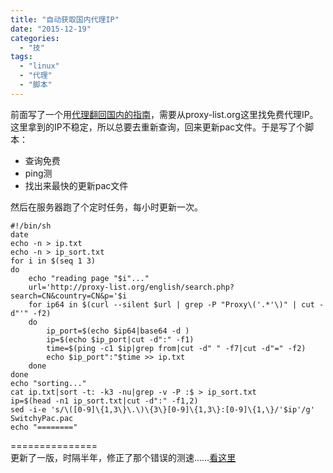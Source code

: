 ```yaml
---
title: "自动获取国内代理IP"
date: "2015-12-19"
categories: 
  - "技"
tags: 
  - "linux"
  - "代理"
  - "脚本"
---
```


前面写了一个用[代理翻回国内的指南](http://catbaron.com/blog/2015/12/15/%e6%b5%b7%e5%a4%96%e7%94%a8%e6%88%b7%e7%9a%84%e5%9b%bd%e5%86%85%e5%9c%a8%e7%ba%bf%e9%9f%b3%e4%b9%90%e6%9c%8d%e5%8a%a1%e4%bd%bf%e7%94%a8%e6%8c%87%e5%8d%97/ "代理翻回国内的指南")，需要从proxy-list.org这里找免费代理IP。  
这里拿到的IP不稳定，所以总要去重新查询，回来更新pac文件。于是写了个脚本：

- 查询免费
- ping测
- 找出来最快的更新pac文件

然后在服务器跑了个定时任务，每小时更新一次。

```
#!/bin/sh
date
echo -n > ip.txt
echo -n > ip_sort.txt
for i in $(seq 1 3)
do
    echo "reading page "$i"..."
    url='http://proxy-list.org/english/search.php?search=CN&country=CN&p='$i
    for ip64 in $(curl --silent $url | grep -P "Proxy\('.*'\)" | cut -d"'" -f2)
    do
        ip_port=$(echo $ip64|base64 -d )
        ip=$(echo $ip_port|cut -d":" -f1)
        time=$(ping -c1 $ip|grep from|cut -d" " -f7|cut -d"=" -f2)
        echo $ip_port":"$time >> ip.txt
    done
done
echo "sorting..."
cat ip.txt|sort -t: -k3 -nu|grep -v -P :$ > ip_sort.txt
ip=$(head -n1 ip_sort.txt|cut -d":" -f1,2)
sed -i-e 's/\([0-9]\{1,3\}\.\)\{3\}[0-9]\{1,3\}:[0-9]\{1,\}/'$ip'/g' SwitchyPac.pac
echo "========"
```

\===============  
更新了一版，时隔半年，修正了那个错误的测速……[看这里](http://catbaron.com/blog/2016/07/04/%e6%b7%b7%e4%b8%80%e6%ac%a1%e6%9b%b4%e6%96%b0%ef%bc%88%e7%94%a8curl%e8%bf%9b%e8%a1%8c%e6%b5%8b%e9%80%9f%ef%bc%89/)
